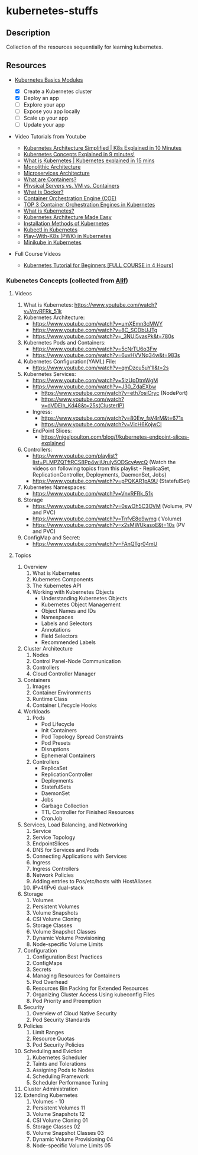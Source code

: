 # kubernetes-stuffs 

## Description

Collection of the resources sequentially for learning kubernetes.

## Resources

- [Kubernetes Basics Modules](https://kubernetes.io/docs/tutorials/kubernetes-basics/) 
    - [x] Create a Kubernetes cluster
    - [x] Deploy an app
    - [ ] Explore your app
    - [ ] Expose you app locally
    - [ ] Scale up your app
    - [ ] Update your app
    
- Video Tutorials from Youtube
    * [Kubernetes Architecture Simplified | K8s Explained in 10 Minutes](https://www.youtube.com/watch?v=8C_SCDbUJTg&pbjreload=101)
    * [Kubernetes Concepts Explained in 9 minutes!](https://www.youtube.com/watch?v=QJ4fODH6DXI)
    * [What is Kubernetes | Kubernetes explained in 15 mins](https://www.youtube.com/watch?v=VnvRFRk_51k&list=PLy7NrYWoggjziYQIDorlXjTvvwweTYoNC)
    * [Monolithic Architecture](https://www.youtube.com/watch?v=MPpU8y3ykS4&list=PLMPZQTftRCS8Pp4wiiUruly5ODScvAwcQ&index=2)
    * [Microservices Architecture](https://www.youtube.com/watch?v=2CAU4xWdKVM&list=PLMPZQTftRCS8Pp4wiiUruly5ODScvAwcQ&index=3)
    * [What are Containers?](https://www.youtube.com/watch?v=0aNdTsNdA8E&list=PLMPZQTftRCS8Pp4wiiUruly5ODScvAwcQ&index=4)
    * [Physical Servers vs. VM vs. Containers](https://www.youtube.com/watch?v=dq3SpOGDk60&list=PLMPZQTftRCS8Pp4wiiUruly5ODScvAwcQ&index=5)
    * [What is Docker? ](https://www.youtube.com/watch?v=2-G6tw0sULs&list=PLMPZQTftRCS8Pp4wiiUruly5ODScvAwcQ&index=6)
    * [Container Orchestration Engine (COE)](https://www.youtube.com/watch?v=mrhrsLRRqcM&list=PLMPZQTftRCS8Pp4wiiUruly5ODScvAwcQ&index=7)
    * [TOP 3 Container Orchestration Engines in Kubernetes ](https://www.youtube.com/watch?v=SKxJp9XEL6g&list=PLMPZQTftRCS8Pp4wiiUruly5ODScvAwcQ&index=8)
    * [What is Kubernetes?](https://www.youtube.com/watch?v=LWq7dg3Yb40&list=PLMPZQTftRCS8Pp4wiiUruly5ODScvAwcQ&index=9)
    * [Kubernetes Architecture Made Easy](https://www.youtube.com/watch?v=_3NUI5vasPk&list=PLMPZQTftRCS8Pp4wiiUruly5ODScvAwcQ&index=10)
    * [Installation Methods of Kubernetes](https://www.youtube.com/watch?v=HwVELhvL8uA&list=PLMPZQTftRCS8Pp4wiiUruly5ODScvAwcQ&index=11)
    * [Kubectl in Kubernetes](https://www.youtube.com/watch?v=5jo6gNGcs3s&list=PLMPZQTftRCS8Pp4wiiUruly5ODScvAwcQ&index=12)
    * [Play-With-K8s (PWK) in Kubernetes](https://www.youtube.com/watch?v=YAGIEyNJ3QU&list=PLMPZQTftRCS8Pp4wiiUruly5ODScvAwcQ&index=13)
    * [Minikube in Kubernetes](https://www.youtube.com/watch?v=U9BF6EpFpDc&list=PLMPZQTftRCS8Pp4wiiUruly5ODScvAwcQ&index=14)
    
- Full Course Videos
    * [Kubernetes Tutorial for Beginners [FULL COURSE in 4 Hours]](https://www.youtube.com/watch?v=X48VuDVv0do&t=2089s)
    
    
### Kubenetes Concepts (collected from [Alif](https://github.com/spectro30))
1. Videos
    1. What is Kubernetes: https://www.youtube.com/watch?v=VnvRFRk_51k
    2. Kubernetes Architecture:
        - https://www.youtube.com/watch?v=umXEmn3cMWY
        - https://www.youtube.com/watch?v=8C_SCDbUJTg
        - https://www.youtube.com/watch?v=_3NUI5vasPk&t=780s
    3. Kubernetes Pods and Containers:
        - https://www.youtube.com/watch?v=5cNrTU6o3Fw
        - https://www.youtube.com/watch?v=6uvHVVNq34w&t=983s
    4. Kubernetes Configuration(YAML) File:
        - https://www.youtube.com/watch?v=qmDzcu5uY1I&t=2s
    5. Kubernetes Services:
        - https://www.youtube.com/watch?v=5lzUpDtmWgM
        - https://www.youtube.com/watch?v=J30_ZdaEXbw
            - https://www.youtube.com/watch?v=eth7osiCryc (NodePort)
            - https://www.youtube.com/watch?v=dVDElh_Kd48&t=25s(ClusterIP)
        - Ingress:
            - https://www.youtube.com/watch?v=80Ew_fsV4rM&t=671s
            - https://www.youtube.com/watch?v=VicH6KojwCI
        - EndPoint Slices:
            - https://nigelpoulton.com/blog/f/kubernetes-endpoint-slices-explained
    6. Controllers:
        - https://www.youtube.com/playlist?list=PLMPZQTftRCS8Pp4wiiUruly5ODScvAwcQ (Watch the videos on following topics from this playlist -  ReplicaSet, ReplicationController, Deployments, DaemonSet, Jobs)
        - https://www.youtube.com/watch?v=pPQKAR1pA9U (StatefulSet)
    7. Kubernetes Namespaces: 
        - https://www.youtube.com/watch?v=VnvRFRk_51k
    8. Storage
        - https://www.youtube.com/watch?v=0swOh5C3OVM (Volume, PV and PVC)
        - https://www.youtube.com/watch?v=TnfvE8o9wmg ( Volume)
        - https://www.youtube.com/watch?v=x2sMWUkasoE&t=10s (PV and PVC)
    9. ConfigMap and Secret: 
        - https://www.youtube.com/watch?v=FAnQTgr04mU
        
2. Topics
    1. Overview 
        1. What is Kubernetes
        2. Kubernetes Components
        3. The Kubernetes API
        4. Working with Kubernetes Objects
            - Understanding Kubernetes Objects
            - Kubernetes Object Management
            - Object Names and IDs
            - Namespaces
            - Labels and Selectors
            - Annotations
            - Field Selectors
            - Recommended Labels
    2. Cluster Architecture
        1. Nodes
        2. Control Panel-Node Communication
        3. Controllers
        4. Cloud Controller Manager
    3. Containers
        1. Images
        2. Container Environments
        3. Runtime Class
        4. Container Lifecycle Hooks
    4. Workloads
        1. Pods
            - Pod Lifecycle
            - Init Containers
            - Pod Topology Spread Constraints
            - Pod Presets
            - Disruptions
            - Ephemeral Containers
        2. Controllers
            - ReplicaSet
            - ReplicationController
            - Deployments
            - StatefulSets
            - DaemonSet
            - Jobs
            - Garbage Collection
            - TTL Controller for Finished Resources
            - CronJob
    5. Services, Load Balancing, and Networking
        1. Service
        2. Service Topology
        3. EndpointSlices
        4. DNS for Services and Pods
        5. Connecting Applications with Services
        6. Ingress
        7. Ingress Controllers
        8. Network Policies
        9. Adding entries to Pos/etc/hosts with HostAliases
        10. IPv4/IPv6 dual-stack
    6. Storage
        1. Volumes
        2. Persistent Volumes
        3. Volume Snapshots
        4. CSI Volume Cloning
        5. Storage Classes
        6. Volume Snapshot Classes
        7. Dynamic Volume Provisioning
        8. Node-specific Volume Limits
    7. Configuration
        1. Configuration Best Practices
        2. ConfigMaps
        3. Secrets
        4. Managing Resources for Containers
        5. Pod Overhead
        6. Resources Bin Packing for Extended Resources
        7. Organizing Cluster Access Using kubeconfig Files
        8. Pod Priority and Preemption
    8. Security
        1. Overview of Cloud Native Security
        2. Pod Security Standards
    9. Policies
        1. Limit Ranges
        2. Resource Quotas
        3. Pod Security Policies
    10. Scheduling and Eviction
        1. Kubernetes Scheduler
        2. Taints and Tolerations
        3. Assigning Pods to Nodes
        4. Scheduling Framework
        5. Scheduler Performance Tuning
    11. Cluster Administration
    12. Extending Kubernetes
        1. Volumes  - 10
        2. Persistent Volumes 11 
        3. Volume Snapshots 12 
        4. CSI Volume Cloning 01
        5. Storage Classes 02
        6. Volume Snapshot Classes 03
        7. Dynamic Volume Provisioning 04
        8. Node-specific Volume Limits 05

    
